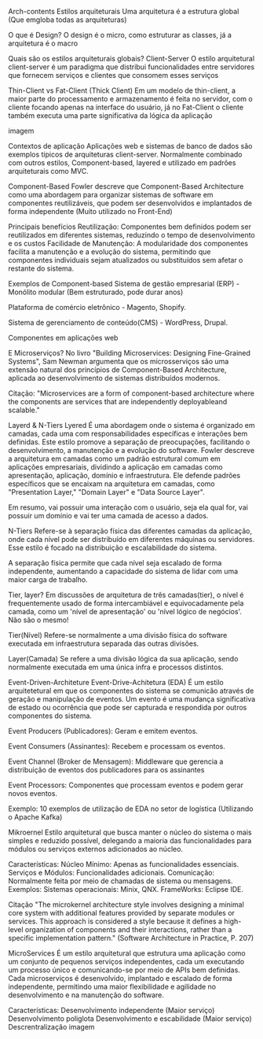 Arch-contents
Estilos arquiteturais
Uma arquitetura é a estrutura global (Que emgloba todas as arquiteturas)

O que é Design? O design é o micro, como estruturar as classes, já a arquitetura é o macro

Quais são os estilos arquiteturais globais?
Client-Server
O estilo arquitetural client-server é um paradigma que distribui funcionalidades entre servidores que fornecem serviços e clientes que consomem esses serviços

Thin-Client vs Fat-Client (Thick Client)
Em um modelo de thin-client, a maior parte do processamento e armazenamento é feita no servidor, com o cliente focando apenas na interface do usuário, já no Fat-Client o cliente também executa uma parte significativa da lógica da aplicação

imagem

Contextos de aplicação
Aplicações web e sistemas de banco de dados são exemplos típicos de arquiteturas client-server. Normalmente combinado com outros estilos, Component-based, layered e utilizado em padrões arquiteturais como MVC.

Component-Based
Fowler descreve que Component-Based Architecture como uma abordagem para organizar sistemas de software em componentes reutilizáveis, que podem ser desenvolvidos e implantados de forma independente (Muito utilizado no Front-End)

Principais benefícios
Reutilização: Componentes bem definidos podem ser reutilizados em diferentes sistemas, reduzindo o tempo de desenvolvimento e os custos Facilidade de Manutenção: A modularidade dos componentes facilita a manutenção e a evolução do sistema, permitindo que componentes individuais sejam atualizados ou substituídos sem afetar o restante do sistema.

Exemplos de Component-based
Sistema de gestão empresarial (ERP) - Monólito modular (Bem estruturado, pode durar anos)

Plataforma de comércio eletrônico - Magento, Shopify.

Sistema de gerenciamento de conteúdo(CMS) - WordPress, Drupal.

Componentes em aplicações web

E Microserviços? No livro "Building Microservices: Designing Fine-Grained Systems", Sam Newman argumenta que os microsserviços são uma extensão natural dos princípios de Component-Based Architecture, aplicada ao desenvolvimento de sistemas distribuídos modernos.

Citação: "Microservices are a form of component-based architecture where the components are services that are independently deployableand scalable."

Layerd & N-Tiers
Lyered
É uma abordagem onde o sistema é organizado em camadas, cada uma com responsabilidades específicas e interações bem definidas. Este estilo promove a separação de preocupações, facilitando o desenvolvimento, a manutenção e a evolução do software. Fowler descreve a arquitetura em camadas como um padrão estrutural comum em aplicações empresariais, dividindo a aplicação em camadas como apresentação, aplicação, domínio e infraestrutura. Ele defende padrões específicos que se encaixam na arquitetura em camadas, como "Presentation Layer," "Domain Layer" e "Data Source Layer".

Em resumo, vai possuir uma interação com o usuário, seja ela qual for, vai possuir um domínio e vai ter uma camada de acesso a dados.

N-Tiers
Refere-se à separação física das diferentes camadas da aplicação, onde cada nível pode ser distribuído em diferentes máquinas ou servidores. Esse estilo é focado na distribuição e escalabilidade do sistema.

A separação física permite que cada nível seja escalado de forma independente, aumentando a capacidade do sistema de lidar com uma maior carga de trabalho.

Tier, layer?
Em discussões de arquitetura de três camadas(tier), o nível é frequentemente usado de forma intercambiável e equivocadamente pela camada, como um 'nível de apresentação' ou 'nível lógico de negócios'. Não são o mesmo!

Tier(Nível)
Refere-se normalmente a uma divisão física do software executada em infraestrutura separada das outras divisões.

Layer(Camada)
Se refere a uma divisão lógica da sua aplicação, sendo normalmente executada em uma única infra e processos distintos.

Event-Driven-Architeture
Event-Drive-Achitetura (EDA)
É um estilo arquitetetural em que os componentes do sistema se comunicão através de geração e manipulação de eventos. Um evento é uma mudança significativa de estado ou ocorrência que pode ser capturada e respondida por outros componentes do sistema.

Event Producers (Publicadores): Geram e emitem eventos.

Event Consumers (Assinantes): Recebem e processam os eventos.

Event Channel (Broker de Mensagem): Middleware que gerencia a distribuição de eventos dos publicadores para os assinantes

Event Processors: Componentes que processam eventos e podem gerar novos eventos.

Exemplo: 10 exemplos de utilização de EDA no setor de logística (Utilizando o Apache Kafka)

Mikroernel
Estilo arquitetural que busca manter o núcleo do sistema o mais simples e reduzido possível, delegando a maioria das funcionalidades para módulos ou serviços externos adicionados ao núcleo.

Características:
Núcleo Mínimo: Apenas as funcionalidades essenciais.
Serviços e Módulos: Funcionalidades adicionais.
Comunicação: Normalmente feita por meio de chamadas de sistema ou mensagens.
Exemplos: Sistemas operacionais: Minix, QNX. FrameWorks: Eclipse IDE.

Citação
"The microkernel architecture style involves designing a minimal core system with additional features provided by separate modules or services. This approach is considered a style because it defines a high-level organization of components and their interactions, rather than a specific implementation pattern." (Software Architecture in Practice, P. 207)

MicroServices
É um estilo arquitetural que estrutura uma aplicação como um conjunto de pequenos serviços independentes, cada um executando um processo único e comunicando-se por meio de APIs bem definidas. Cada microserviços é desenvolvido, implantado e escalado de forma independente, permitindo uma maior flexibilidade e agilidade no desenvolvimento e na manutenção do software.

Características:
Desenvolvimento independente (Maior serviço)
Desenvolvimento poliglota
Desenvolvimento e escabilidade (Maior serviço)
Descrentralização
imagem
